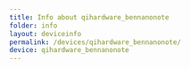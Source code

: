 ```yaml
---
title: Info about qihardware_bennanonote
folder: info
layout: deviceinfo
permalink: /devices/qihardware_bennanonote/
device: qihardware_bennanonote
---
```

